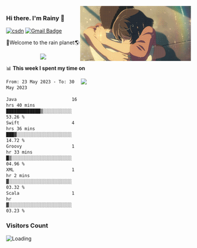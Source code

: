<img  align='right' height="150" src="https://github.com/LikeRainDay/LikeRainDay/blob/master/pic/img_rain_1.gif?raw=true">



### Hi there. I'm Rainy :lemon:

[![csdn](https://img.shields.io/badge/-csdn-c14438?style=flat-square&logo=c&logoColor=white)](https://blog.csdn.net/qq_15807167)
[![Gmail Badge](https://img.shields.io/badge/-gmail-c14438?style=flat-square&logo=Gmail&logoColor=white&link=mailto:houshuai0816@gmail.com)](mailto:houshuai0816@gmail.com)

🚀Welcome to the rain planet🌎

<center>
<img align='center'  src="https://source.unsplash.com/user/rainyhehe/likes">
</center>

📊 **This week I spent my time on**

<img align='right'   width="300" src="https://github-readme-stats.vercel.app/api?username=LikeRainDay&show_icons=true&title_color=fff&icon_color=79ff97&text_color=9f9f9f&bg_color=151515&count_private=true">

<!--START_SECTION:waka-->

```text
From: 23 May 2023 - To: 30 May 2023

Java                     16 hrs 40 mins  █████████████▒░░░░░░░░░░░   53.26 %
Swift                    4 hrs 36 mins   ███▓░░░░░░░░░░░░░░░░░░░░░   14.72 %
Groovy                   1 hr 33 mins    █▒░░░░░░░░░░░░░░░░░░░░░░░   04.96 %
XML                      1 hr 2 mins     ▓░░░░░░░░░░░░░░░░░░░░░░░░   03.32 %
Scala                    1 hr            ▓░░░░░░░░░░░░░░░░░░░░░░░░   03.23 %
```

<!--END_SECTION:waka-->

### Visitors Count
<img align="left" src = "https://profile-counter.glitch.me/LikeRainDay/count.svg" alt ="Loading">
